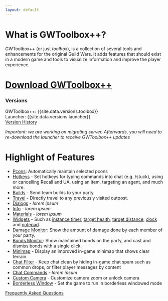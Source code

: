 ```yaml
---
layout: default
---
```


# [](#what-is-gwtoolbox++)What is GWToolbox++?
GWToolbox++ (or just *toolbox*), is a collection of several tools and enhancements for the original Guild Wars. It adds features that should exist in a modern game and tools to visualize information and improve the player experience.

# [](#download-gwtoolbox++)[Download GWToolbox++](http://github.com/HasKha/GWToolboxpp/releases/download/2.0-launcher/GWToolbox.exe)

### Versions
GWToolbox++: {{site.data.versions.toolbox}}<br>
Launcher: {{site.data.versions.launcher}}<br>
[Version History](version-history)

_Important: we are working on migrating server. Afterwards, you will need to re-download the launcher to receive GWToolbox++ updates_

# [](#highlight-of-features)Highlight of Features

* [Pcons](pcons): Automatically maintain selected pcons
* [Hotkeys](hotkeys) - Set hotkeys for typing commands into chat (e.g. /stuck), using or cancelling Recall and UA, using an item, targeting an agent, and much more.
* [Builds](builds) - Send team builds to your party.
* [Travel](travel) - Directly travel to any previously visited outpost.
* [Dialogs](dialogs) - _lorem ipsum_
* [Info](info) - _lorem ipsum_
* [Materials](materials) - _lorem ipsum_
* [Widgets](widgets) - Such as [instance timer](timer), [target health](health), [target distance](distance), [clock](clock) and [notepad](notepad).
* [Damage Monitor](damage): Show the amount of damage done by each member of your party.
* [Bonds Monitor](bonds): Show maintained bonds on the party, and cast and dismiss bonds with a single click.
* [Minimap](minimap) - Display an improved in-game minimap that shows clear terrain.
* [Chat Filter](chat-filter) - Keep chat clean by hiding in-game chat spam such as common drops, or filter player messages by content
* [Chat Commands](chat-commands) - _lorem ipsum_
* [Custom Camera](camera) - Customize camera zoom or unlock camera
* [Borderless Window](borderless) - Set the game to run in borderless windowed mode

[Frequently Asked Questions](faq)
